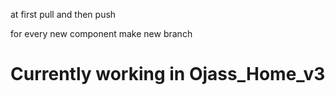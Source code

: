 at first pull and then push

for every new component make new branch

# Currently working in Ojass_Home_v3
